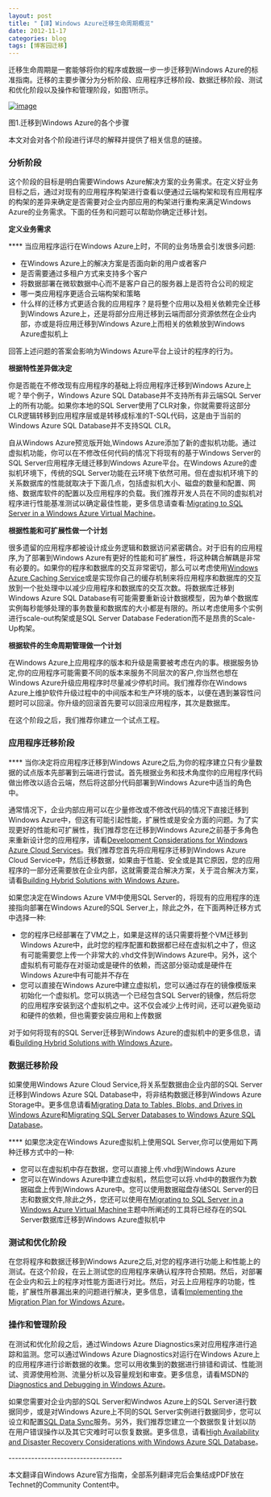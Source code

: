```yaml
---
layout: post
title: "【译】Windows Azure迁移生命周期概览"
date: 2012-11-17
categories: blog
tags: [博客园迁移]
---
```


迁移生命周期是一套能够将你的程序或数据一步一步迁移到Windows Azure的标准指南。迁移的主要步骤分为分析阶段、应用程序迁移阶段、数据迁移阶段、测试和优化阶段以及操作和管理阶段，如图1所示。

[![image](https://cdn.jsdelivr.net/gh/careyson/careyson.github.io@main/assets/images/2012-11-17-windows-azure/windows-azure-201211170702547336.gif)](http://images.cnblogs.com/cnblogs_com/CareySon/201211/201211170702512894.gif)

图1.迁移到Windows Azure的各个步骤

本文对会对各个阶段进行详尽的解释并提供了相关信息的链接。

### 分析阶段

这个阶段的目标是明白需要Windows Azure解决方案的业务需求。在定义好业务目标之后，通过对现有的应用程序构架进行查看以便通过云端构架和现有应用程序的构架的差异来确定是否需要对企业内部应用的构架进行重构来满足Windows Azure的业务需求。下面的任务和问题可以帮助你确定迁移计划。

**定义业务需求**

**** 当应用程序运行在Windows Azure上时，不同的业务场景会引发很多问题:

  * 在Windows Azure上的解决方案是否面向新的用户或者客户 
  * 是否需要通过多租户方式来支持多个客户 
  * 将数据部署在微软数据中心而不是客户自己的服务器上是否符合公司的规定 
  * 哪一类应用程序更适合云端构架和策略 
  * 什么样的迁移方式更适合我的应用程序？是将整个应用以及相关依赖完全迁移到Windows Azure上，还是将部分应用迁移到云端而部分资源依然在企业内部，亦或是将应用迁移到Windows Azure上而相关的依赖放到Windows Azure虚拟机上 



回答上述问题的答案会影响为Windows Azure平台上设计的程序的行为。

**根据特性差异做决定**

你是否能在不修改现有应用程序的基础上将应用程序迁移到Windows Azure上呢？举个例子，Windows Azure SQL Database并不支持所有非云端SQL Server上的所有功能。如果你本地的SQL Server使用了CLR对象，你就需要将这部分CLR逻辑转移到应用程序层或是转移成标准的T-SQL代码，这是由于当前的Windows Azure SQL Database并不支持SQL CLR。

自从Windows Azure预览版开始,Windows Azure添加了新的虚拟机功能。通过虚拟机功能，你可以在不修改任何代码的情况下将现有的基于Windows Server的SQL Server应用程序无缝迁移到Windows Azure平台。在Windows Azure的虚拟机环境下，传统的SQL Server功能在云环境下依然可用。但在虚拟机环境下的关系数据库的性能就取决于下面几点，包括虚拟机大小、磁盘的数量和配置、网络、数据库软件的配置以及应用程序的负载。我们推荐开发人员在不同的虚拟机对程序进行性能基准测试以确定最佳性能，更多信息请查看:[Migrating to SQL Server in a Windows Azure Virtual Machine](http://msdn.microsoft.com/en-us/library/windowsazure/jj156165.aspx)。

**根据性能和可扩展性做一个计划**

很多遗留的应用程序都被设计成业务逻辑和数据访问紧密耦合。对于旧有的应用程序,为了部署到Windows Azure有更好的性能和可扩展性，将这种耦合解耦是非常有必要的。如果你的程序和数据库的交互非常密切，那么可以考虑使用[Windows Azure Caching Service](http://msdn.microsoft.com/library/windowsazure/gg278356.aspx)或是实现你自己的缓存机制来将应用程序和数据库的交互放到一个批处理中以减少应用程序和数据库的交互次数。将数据库迁移到Windows Azure SQL Database有可能需要重新设计数据模型，因为单个数据库实例每秒能够处理的事务数量和数据库的大小都是有限的。所以考虑使用多个实例进行scale-out构架或是SQL Server Database Federation而不是昂贵的Scale-Up构架。

**根据软件的生命周期管理做一个计划**

在Windows Azure上应用程序的版本和升级是需要被考虑在内的事。根据服务协定,你的应用程序可能需要不同的版本来服务不同层次的客户,你当然也想在Windows Azure升级应用程序时尽量减少停机时间。我们推荐你在Windows Azure上维护软件升级过程中的中间版本和生产环境的版本，以便在遇到兼容性问题时可以回滚。你升级的回滚首先要可以回滚应用程序，其次是数据库。

在这个阶段之后，我们推荐你建立一个试点工程。

### 应用程序迁移阶段

**** 当你决定将应用程序迁移到Windows Azure之后,为你的程序建立只有少量数据的试点版本先部署到云端进行尝试。首先根据业务和技术角度你的应用程序代码做出修改以适合云端，然后将这部分代码部署到Windows Azure中适当的角色中。

通常情况下，企业内部应用可以在少量修改或不修改代码的情况下直接迁移到Windows Azure中，但这有可能引起性能，扩展性或是安全方面的问题。为了实现更好的性能和可扩展性，我们推荐您在迁移到Windows Azure之前基于多角色来重新设计您的应用程序，请看[Development Considerations for Windows Azure Cloud Services](http://msdn.microsoft.com/en-us/library/windowsazure/jj156146.aspx)。我们推荐您首先将应用程序迁移到Windows Azure Cloud Service中，然后迁移数据，如果由于性能、安全或是其它原因，您的应用程序的一部分还需要放在企业内部，这就需要混合解决方案，关于混合解决方案，请看[Building Hybrid Solutions with Windows Azure](http://www.windowsazure.com/en-us/develop/net/fundamentals/hybrid-solutions/)。

如果您决定在Windows Azure VM中使用SQL Server的，将现有的应用程序的连接指向部署在Windows Azure的SQL Server上，除此之外，在下面两种迁移方式中选择一种:

  * 您的程序已经部署在了VM之上，如果是这样的话只需要将整个VM迁移到Windows Azure中，此时您的程序配置和数据都已经在虚拟机之中了，但这有可能需要您上传一个非常大的.vhd文件到Windows Azure中。另外，这个虚拟机有可能存在对驱动或是硬件的依赖，而这部分驱动或是硬件在Windows Azure中有可能并不存在 
  * 您可以直接在Windows Azure中建立虚拟机，您可以通过存在的镜像模版来初始化一个虚拟机。您可以挑选一个已经包含SQL Server的镜像，然后将您的应用程序安装到这个虚拟机之中。这不仅会减少上传时间，还可以避免驱动和硬件的依赖，但也需要安装应用和上传数据 



对于如何将现有的SQL Server迁移到Windows Azure的虚拟机中的更多信息，请看[Building Hybrid Solutions with Windows Azure](http://www.windowsazure.com/en-us/develop/net/fundamentals/hybrid-solutions/)。

### 数据迁移阶段

如果使用Windows Azure Cloud Service,将关系型数据由企业内部的SQL Server迁移到Windows Azure SQL Database中，将非结构数据迁移到Windows Azure Storage中。更多信息请看[Migrating Data to Tables, Blobs, and Drives in Windows Azure](http://msdn.microsoft.com/en-us/library/windowsazure/jj156168.aspx)和[Migrating SQL Server Databases to Windows Azure SQL Database](http://msdn.microsoft.com/en-us/library/windowsazure/jj156160.aspx)。

**** 如果您决定在Windows Azure虚拟机上使用SQL Server,你可以使用如下两种迁移方式中的一种:

  * 您可以在虚拟机中存在数据，您可以直接上传.vhd到Windows Azure 
  * 您可以在Windows Azure中建立虚拟机，然后您可以将.vhd中的数据作为数据磁盘上传到Windows Azure中。您可以使用数据磁盘存储SQL Server的日志和数据文件,除此之外，您还可以使用在[Migrating to SQL Server in a Windows Azure Virtual Machine](http://msdn.microsoft.com/en-us/library/windowsazure/jj156165.aspx)主题中所阐述的工具将已经存在的SQL Server数据库迁移到Windows Azure虚拟机中 



### 测试和优化阶段

在您将程序和数据迁移到Windows Azure之后,对您的程序进行功能上和性能上的测试。在这个阶段，在云上测试您的应用程序来确认程序符合预期。然后，对部署在企业内和云上的程序对性能方面进行对比。然后，对云上应用程序的功能，性能，扩展性所暴漏出来的问题进行解决，更多信息，请看[Implementing the Migration Plan for Windows Azure](http://msdn.microsoft.com/en-us/library/windowsazure/jj156155.aspx)。

### 操作和管理阶段

在测试和优化阶段之后，通过Windows Azure Diagnostics来对应用程序进行追踪和监测。您可以通过Windows Azure Diagnostics对运行在Windows Azure上的应用程序进行诊断数据的收集。您可以用收集到的数据进行排错和调试、性能测试、资源使用检测、流量分析以及容量规划和审查。更多信息，请看MSDN的[Diagnostics and Debugging in Windows Azure](http://msdn.microsoft.com/en-us/library/windowsazure/hh694035.aspx)。

如果您需要对企业内部的SQL Server和Windwos Azure上的SQL Server进行数据同步，或是对Windows Azure上不同的SQL Server实例进行数据同步，您可以设立和配置[SQL Data Sync](http://msdn.microsoft.com/en-us/library/windowsazure/hh456371.aspx)服务。另外，我们推荐您建立一个数据恢复计划以防在用户错误操作以及其它灾难时可以恢复数据。更多信息，请看[High Availability and Disaster Recovery Considerations with Windows Azure SQL Database](http://msdn.microsoft.com/en-us/library/windowsazure/jj156170.aspx)。

\-----------------------------------

本文翻译自Windows Azure官方指南，全部系列翻译完后会集结成PDF放在Technet的Community Content中。
